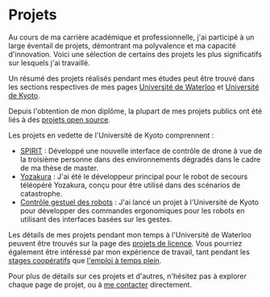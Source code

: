 # Projets
Au cours de ma carrière académique et professionnelle, j'ai participé à un large éventail de projets,
démontrant ma polyvalence et ma capacité d'innovation.
Voici une sélection de certains des projets les plus significatifs sur lesquels j'ai travaillé.

Un résumé des projets réalisés pendant mes études peut être trouvé dans les sections respectives de
mes pages [Université de Waterloo](../education/waterloo.md#projets-en-vedette) et
[Université de Kyoto](../education/kyoto.md#projets-en-vedette).

Depuis l'obtention de mon diplôme, la plupart de mes projets publics ont été liés à des [projets open source](open_source.md).

Les projets en vedette de l'Université de Kyoto comprennent :

- [SPIRIT](spirit.md) : Développé une nouvelle interface de contrôle de drone à vue de la troisième personne dans des environnements dégradés dans le cadre de ma thèse de master.
- [Yozakura](yozakura.md) : J'ai été le développeur principal pour le robot de secours téléopéré Yozakura, conçu pour être utilisé dans des scénarios de catastrophe.
- [Contrôle gestuel des robots](myo.md) : J'ai lancé un projet à l'Université de Kyoto pour développer des commandes ergonomiques pour les robots
  en utilisant des interfaces basées sur les gestes.

Les détails de mes projets pendant mon temps à l'Université de Waterloo peuvent être trouvés sur la page des [projets de licence](undergrad.md).
Vous pourriez également être intéressé par mon expérience de travail, tant pendant les [stages coopératifs](../work/coop.md) que
[l'emploi à temps plein](../work).

Pour plus de détails sur ces projets et d'autres, n'hésitez pas à explorer chaque page de projet, ou à [me contacter](mailto:contact@jnassar.com) directement.
